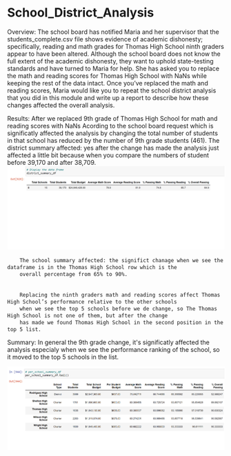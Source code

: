 # School_District_Analysis

Overview:
    The school board has notified Maria and her supervisor that the students_complete.csv file shows evidence of academic dishonesty; specifically, reading and math grades for Thomas High School ninth graders appear to have been altered. Although the school board does not know the full extent of the academic dishonesty, they want to uphold state-testing standards and have turned to Maria for help. She has asked you to replace the math and reading scores for Thomas High School with NaNs while keeping the rest of the data intact. Once you’ve replaced the math and reading scores, Maria would like you to repeat the school district analysis that you did in this module and write up a report to describe how these changes affected the overall analysis.

Results:
    After we replaced 9th grade of Thomas High School for math and reading scores with NaNs Acording to the school board request which is significatly affected the           analysis by changing the total number of students in that school has reduced by the number of 9th grade students (461).
        The district summary affected: yes after the change has made the analysis just affected a little bit because when you compare the numbers of student before               39,170 and after 38,709.
        ![](https://github.com/sedigh-etoumi/School_District_Analysis/blob/main/Distict_Summary.png)
        
        The school summary affected: the significt chanage when we see the dataframe is in the Thomas High School row which is the 
        overall percentage from 65% to 90%.
        

        Replacing the ninth graders math and reading scores affect Thomas High School’s performance relative to the other schools
        when we see the top 5 schools before we de change, so The Thomas High School is not one of them, but after the change 
        has made we found Thomas High School in the second position in the top 5 list.
        
        
        
        

Summary: In general the 9th grade change, it's significatly affected the analysis especialy when we see the performance ranking of the school, so it moved to the top 5 schools in the list.

![](https://github.com/sedigh-etoumi/School_District_Analysis/blob/main/per_school_summary.png)
